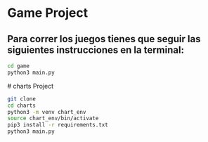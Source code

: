 # Game Project

## Para correr los juegos tienes que seguir las siguientes instrucciones en la terminal:

```sh
cd game
python3 main.py
```

# charts Project

```sh
git clone
cd charts
python3 -m venv chart_env
source chart_env/bin/activate
pip3 install -r requirements.txt
python3 main.py
```
